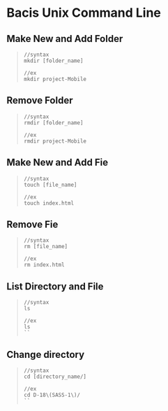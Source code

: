 # Bacis Unix Command Line
## Make New and Add Folder
> ```
> //syntax
> mkdir [folder_name]
>
>//ex
>mkdir project-Mobile
> ```
## Remove Folder
> ```
> //syntax
> rmdir [folder_name]
>
>//ex
>rmdir project-Mobile
> ```
## Make New and Add Fie
> ```
> //syntax
> touch [file_name]
>
>//ex
>touch index.html
> ```
## Remove Fie
> ```
> //syntax
> rm [file_name]
>
>//ex
>rm index.html
> ```
## List Directory and File
> ```
> //syntax
> ls
>
>//ex
> ls
> ``
## Change directory
> ```
> //syntax
> cd [directory_name/]
>
>//ex
> cd D-18\(SASS-1\)/
> ``